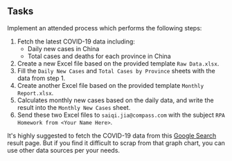 
## Tasks

Implement an attended process which performs the following steps:

1. Fetch the latest COVID-19 data including:
   - Daily new cases in China
   - Total cases and deaths for each province in China
2. Create a new Excel file based on the provided template `Raw Data.xlsx`.
3. Fill the `Daily New Cases` and `Total Cases by Province` sheets with the data from step 1.
4. Create another Excel file based on the provided template `Monthly Report.xlsx`.
5. Calculates monthly new cases based on the daily data, and write the result into the `Monthly New Cases` sheet.
6. Send these two Excel files to `saiqi.jia@compass.com` with the subject `RPA Homework from <Your Name Here>`.

It's highly suggested to fetch the COVID-19 data from this [Google Search](https://www.google.com/search?q=COVID-19+new+cases+in+China) result page. But if you find it difficult to scrap from that graph chart, you can use other data sources per your needs.




